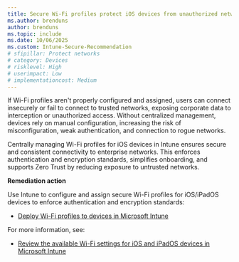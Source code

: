 ```yaml
---
title: Secure Wi-Fi profiles protect iOS devices from unauthorized network access
ms.author: brenduns
author: brenduns
ms.topic: include
ms.date: 10/06/2025
ms.custom: Intune-Secure-Recommendation
# sfipillar: Protect networks
# category: Devices
# risklevel: High
# userimpact: Low
# implementationcost: Medium
---
```

If Wi-Fi profiles aren't properly configured and assigned, users can connect insecurely or fail to connect to trusted networks, exposing corporate data to interception or unauthorized access. Without centralized management, devices rely on manual configuration, increasing the risk of misconfiguration, weak authentication, and connection to rogue networks.

Centrally managing Wi-Fi profiles for iOS devices in Intune ensures secure and consistent connectivity to enterprise networks. This enforces authentication and encryption standards, simplifies onboarding, and supports Zero Trust by reducing exposure to untrusted networks.

**Remediation action**

Use Intune to configure and assign secure Wi-Fi profiles for iOS/iPadOS devices to enforce authentication and encryption standards:

- [Deploy Wi-Fi profiles to devices in Microsoft Intune](/intune/intune-service/configuration/wi-fi-settings-configure#create-the-profile)

For more information, see:  
- [Review the available Wi-Fi settings for iOS and iPadOS devices in Microsoft Intune](/intune/intune-service/configuration/wi-fi-settings-ios)
